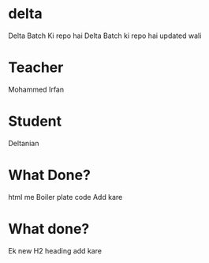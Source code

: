 # delta
Delta Batch Ki repo hai
Delta Batch ki repo hai updated wali 

# Teacher
Mohammed Irfan
# Student 
Deltanian

# What Done?
html me Boiler plate code Add kare 

# What done?
Ek new H2 heading add kare